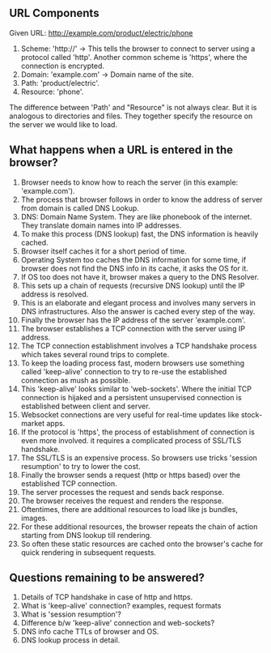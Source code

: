 ## URL Components
Given URL: http://example.com/product/electric/phone
1. Scheme: 'http://' -> This tells the browser to connect to server using a protocol called 'http'. Another common scheme is 'https', where the connection is encrypted.
2. Domain: 'example.com' -> Domain name of the site.
3. Path: 'product/electric'.
4. Resource: 'phone'.

The difference between 'Path' and "Resource" is not always clear. But it is analogous to directories and files.
They together specify the resource on the server we would like to load.

## What happens when a URL is entered in the browser?
1. Browser needs to know how to reach the server (in this example: 'example.com').
2. The process that browser follows in order to know the address of server from domain is called DNS Lookup.
3. DNS: Domain Name System. They are like phonebook of the internet. They translate domain names into IP addresses.
4. To make this process (DNS lookup) fast, the DNS information is heavily cached.
5. Browser itself caches it for a short period of time.
6. Operating System too caches the DNS information for some time, if browser does not find the DNS info in its cache, it asks the OS for it.
7. If OS too does not have it, browser makes a query to the DNS Resolver.
8. This sets up a chain of requests (recursive DNS lookup) until the IP address is resolved.
9. This is an elaborate and elegant process and involves many servers in DNS infrastructures. Also the answer is cached every step of the way.
10. Finally the browser has the IP address of the server 'example.com'.
11. The browser establishes a TCP connection with the server using IP address.
12. The TCP connection establishment involves a TCP handshake process which takes several round trips to complete.
13. To keep the loading process fast, modern browsers use something called 'keep-alive' connection to try to re-use the established connection as mush as possible.
14. This 'keep-alive' looks similar to 'web-sockets'. Where the initial TCP connection is hijaked and a persistent unsupervised connection is established between client and server.
15. Websocket connections are very useful for real-time updates like stock-market apps.
16. If the protocol is 'https', the process of establishment of connection is even more involved. it requires a complicated process of SSL/TLS handshake.
17. The SSL/TLS is an expensive process. So browsers use tricks 'session resumption' to try to lower the cost.
18. Finally the browser sends a request (http or https based) over the established TCP connection.
19. The server processes the request and sends back response.
20. The browser receives the request and renders the response.
21. Oftentimes, there are additional resources to load like js bundles, images.
22. For these additional resources, the browser repeats the chain of action starting from DNS lookup till rendering.
23. So often these static resources are cached onto the browser's cache for quick rendering in subsequent requests.

## Questions remaining to be answered?
1. Details of TCP handshake in case of http and https.
2. What is 'keep-alive' connection? examples, request formats
3. What is 'session resumption'?
4. Difference b/w 'keep-alive' connection and web-sockets?
5. DNS info cache TTLs of browser and OS.
6. DNS lookup process in detail.